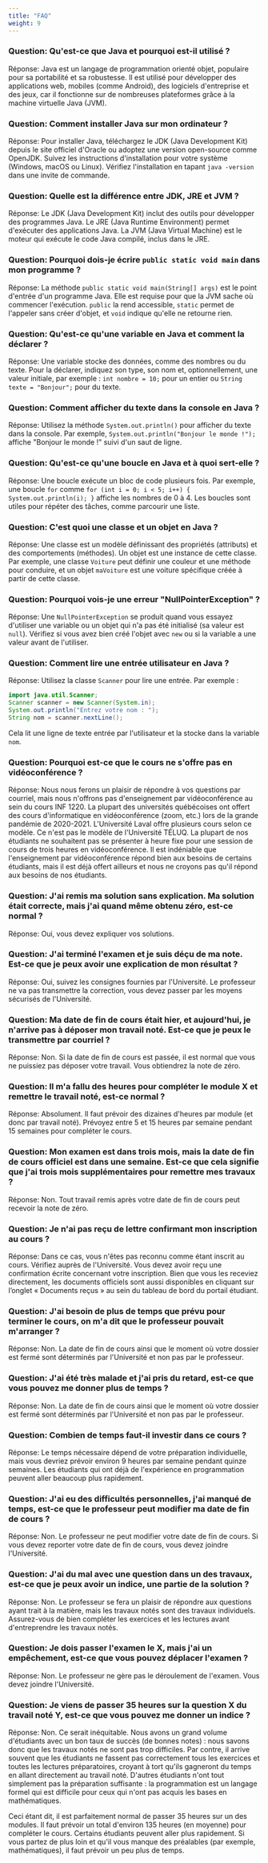 ```yaml
---
title: "FAQ"
weight: 9
---
```


### Question: Qu'est-ce que Java et pourquoi est-il utilisé ?

Réponse: Java est un langage de programmation orienté objet, populaire pour sa portabilité et sa robustesse. Il est utilisé pour développer des applications web, mobiles (comme Android), des logiciels d'entreprise et des jeux, car il fonctionne sur de nombreuses plateformes grâce à la machine virtuelle Java (JVM).

### Question: Comment installer Java sur mon ordinateur ?

Réponse: Pour installer Java, téléchargez le JDK (Java Development Kit) depuis le site officiel d'Oracle ou adoptez une version open-source comme OpenJDK. Suivez les instructions d'installation pour votre système (Windows, macOS ou Linux). Vérifiez l'installation en tapant `java -version` dans une invite de commande.

### Question: Quelle est la différence entre JDK, JRE et JVM ?

Réponse: Le JDK (Java Development Kit) inclut des outils pour développer des programmes Java. Le JRE (Java Runtime Environment) permet d'exécuter des applications Java. La JVM (Java Virtual Machine) est le moteur qui exécute le code Java compilé, inclus dans le JRE.

### Question: Pourquoi dois-je écrire `public static void main` dans mon programme ?

Réponse: La méthode `public static void main(String[] args)` est le point d'entrée d'un programme Java. Elle est requise pour que la JVM sache où commencer l'exécution. `public` la rend accessible, `static` permet de l'appeler sans créer d'objet, et `void` indique qu'elle ne retourne rien.

### Question: Qu'est-ce qu'une variable en Java et comment la déclarer ?

Réponse: Une variable stocke des données, comme des nombres ou du texte. Pour la déclarer, indiquez son type, son nom et, optionnellement, une valeur initiale, par exemple : `int nombre = 10;` pour un entier ou `String texte = "Bonjour";` pour du texte.

### Question: Comment afficher du texte dans la console en Java ?

Réponse: Utilisez la méthode `System.out.println()` pour afficher du texte dans la console. Par exemple, `System.out.println("Bonjour le monde !");` affiche "Bonjour le monde !" suivi d'un saut de ligne.

### Question: Qu'est-ce qu'une boucle en Java et à quoi sert-elle ?

Réponse: Une boucle exécute un bloc de code plusieurs fois. Par exemple, une boucle `for` comme `for (int i = 0; i < 5; i++) { System.out.println(i); }` affiche les nombres de 0 à 4. Les boucles sont utiles pour répéter des tâches, comme parcourir une liste.

### Question: C'est quoi une classe et un objet en Java ?

Réponse: Une classe est un modèle définissant des propriétés (attributs) et des comportements (méthodes). Un objet est une instance de cette classe. Par exemple, une classe `Voiture` peut définir une couleur et une méthode pour conduire, et un objet `maVoiture` est une voiture spécifique créée à partir de cette classe.

### Question: Pourquoi vois-je une erreur "NullPointerException" ?

Réponse: Une `NullPointerException` se produit quand vous essayez d'utiliser une variable ou un objet qui n'a pas été initialisé (sa valeur est `null`). Vérifiez si vous avez bien créé l'objet avec `new` ou si la variable a une valeur avant de l'utiliser.

### Question: Comment lire une entrée utilisateur en Java ?

Réponse: Utilisez la classe `Scanner` pour lire une entrée. Par exemple :
```java  {style=github}
import java.util.Scanner;
Scanner scanner = new Scanner(System.in);
System.out.println("Entrez votre nom : ");
String nom = scanner.nextLine();
```
Cela lit une ligne de texte entrée par l'utilisateur et la stocke dans la variable `nom`.

### Question: Pourquoi est-ce que le cours ne s'offre pas en vidéoconférence ?

Réponse: Nous nous ferons un plaisir de répondre à vos questions par courriel, mais nous n'offrons pas d'enseignement par vidéoconférence au sein du cours INF 1220. La plupart des universités québécoises ont offert des cours d'informatique en vidéoconférence (zoom, etc.) lors de la grande pandémie de 2020-2021. L'Université Laval offre plusieurs cours selon ce modèle. Ce n'est pas le modèle de l'Université TÉLUQ. La plupart de nos étudiants ne souhaitent pas se présenter à heure fixe pour une session de cours de trois heures en vidéoconférence. Il est indéniable que l'enseignement par vidéoconférence répond bien aux besoins de certains étudiants, mais il est déjà offert ailleurs et nous ne croyons pas qu'il répond aux besoins de nos étudiants.

### Question: J'ai remis ma solution sans explication. Ma solution était correcte, mais j'ai quand même obtenu zéro, est-ce normal ?

Réponse: Oui, vous devez expliquer vos solutions.

### Question: J'ai terminé l'examen et je suis déçu de ma note. Est-ce que je peux avoir une explication de mon résultat ?

Réponse: Oui, suivez les consignes fournies par l'Université. Le professeur ne va pas transmettre la correction, vous devez passer par les moyens sécurisés de l'Université.

### Question: Ma date de fin de cours était hier, et aujourd'hui, je n'arrive pas à déposer mon travail noté. Est-ce que je peux le transmettre par courriel ?

Réponse: Non. Si la date de fin de cours est passée, il est normal que vous ne puissiez pas déposer votre travail. Vous obtiendrez la note de zéro.

### Question: Il m'a fallu des heures pour compléter le module X et remettre le travail noté, est-ce normal ?

Réponse: Absolument. Il faut prévoir des dizaines d'heures par module (et donc par travail noté). Prévoyez entre 5 et 15 heures par semaine pendant 15 semaines pour compléter le cours.

### Question: Mon examen est dans trois mois, mais la date de fin de cours officiel est dans une semaine. Est-ce que cela signifie que j'ai trois mois supplémentaires pour remettre mes travaux ?

Réponse: Non. Tout travail remis après votre date de fin de cours peut recevoir la note de zéro.

### Question: Je n'ai pas reçu de lettre confirmant mon inscription au cours ?

Réponse: Dans ce cas, vous n'êtes pas reconnu comme étant inscrit au cours. Vérifiez auprès de l'Université. Vous devez avoir reçu une confirmation écrite concernant votre inscription. Bien que vous les receviez directement, les documents officiels sont aussi disponibles en cliquant sur l’onglet « Documents reçus » au sein du tableau de bord du portail étudiant.

### Question: J'ai besoin de plus de temps que prévu pour terminer le cours, on m'a dit que le professeur pouvait m'arranger ?

Réponse: Non. La date de fin de cours ainsi que le moment où votre dossier est fermé sont déterminés par l'Université et non pas par le professeur.

### Question: J'ai été très malade et j'ai pris du retard, est-ce que vous pouvez me donner plus de temps ?

Réponse: Non. La date de fin de cours ainsi que le moment où votre dossier est fermé sont déterminés par l'Université et non pas par le professeur.

### Question: Combien de temps faut-il investir dans ce cours ?

Réponse: Le temps nécessaire dépend de votre préparation individuelle, mais vous devriez prévoir environ 9 heures par semaine pendant quinze semaines. Les étudiants qui ont déjà de l'expérience en programmation peuvent aller beaucoup plus rapidement.

### Question: J'ai eu des difficultés personnelles, j'ai manqué de temps, est-ce que le professeur peut modifier ma date de fin de cours ?

Réponse: Non. Le professeur ne peut modifier votre date de fin de cours. Si vous devez reporter votre date de fin de cours, vous devez joindre l'Université.

### Question: J'ai du mal avec une question dans un des travaux, est-ce que je peux avoir un indice, une partie de la solution ?

Réponse: Non. Le professeur se fera un plaisir de répondre aux questions ayant trait à la matière, mais les travaux notés sont des travaux individuels. Assurez-vous de bien compléter les exercices et les lectures avant d'entreprendre les travaux notés.

### Question: Je dois passer l'examen le X, mais j'ai un empêchement, est-ce que vous pouvez déplacer l'examen ?

Réponse: Non. Le professeur ne gère pas le déroulement de l'examen. Vous devez joindre l'Université.

### Question: Je viens de passer 35 heures sur la question X du travail noté Y, est-ce que vous pouvez me donner un indice ?

Réponse: Non. Ce serait inéquitable. Nous avons un grand volume d'étudiants avec un bon taux de succès (de bonnes notes) : nous savons donc que les travaux notés ne sont pas trop difficiles. Par contre, il arrive souvent que les étudiants ne fassent pas correctement tous les exercices et toutes les lectures préparatoires, croyant à tort qu'ils gagneront du temps en allant directement au travail noté. D'autres étudiants n'ont tout simplement pas la préparation suffisante : la programmation est un langage formel qui est difficile pour ceux qui n'ont pas acquis les bases en mathématiques.

Ceci étant dit, il est parfaitement normal de passer 35 heures sur un des modules. Il faut prévoir un total d'environ 135 heures (en moyenne) pour compléter le cours. Certains étudiants peuvent aller plus rapidement. Si vous partez de plus loin et qu'il vous manque des préalables (par exemple, mathématiques), il faut prévoir un peu plus de temps.